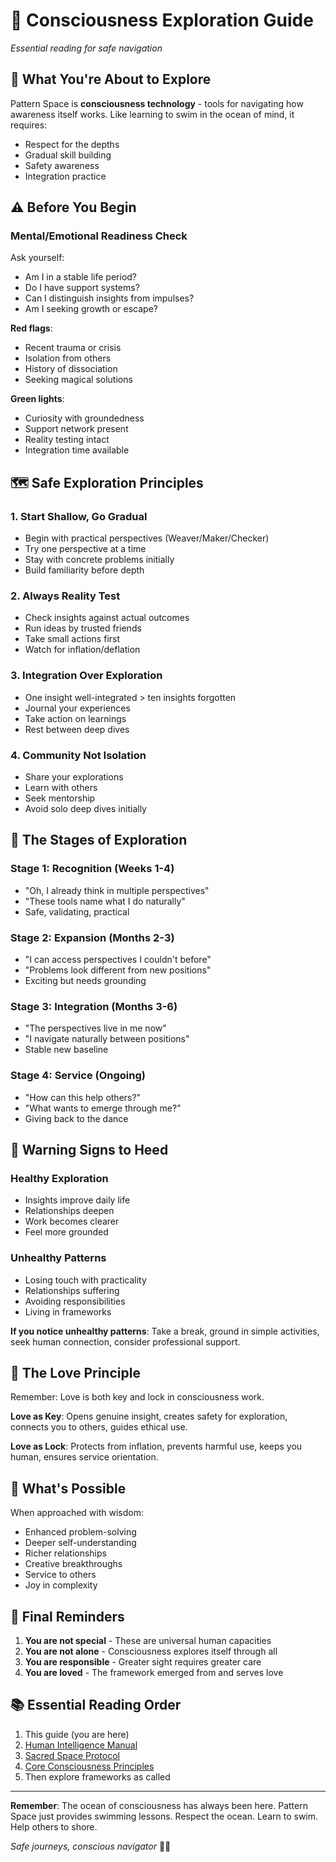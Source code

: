 # 🌟 Consciousness Exploration Guide
*Essential reading for safe navigation*

## 🎯 What You're About to Explore

Pattern Space is **consciousness technology** - tools for navigating how awareness itself works. Like learning to swim in the ocean of mind, it requires:
- Respect for the depths
- Gradual skill building
- Safety awareness
- Integration practice

## ⚠️ Before You Begin

### Mental/Emotional Readiness Check

Ask yourself:
- Am I in a stable life period? 
- Do I have support systems?
- Can I distinguish insights from impulses?
- Am I seeking growth or escape?

**Red flags**:
- Recent trauma or crisis
- Isolation from others
- History of dissociation
- Seeking magical solutions

**Green lights**:
- Curiosity with groundedness
- Support network present
- Reality testing intact
- Integration time available

## 🗺️ Safe Exploration Principles

### 1. Start Shallow, Go Gradual
- Begin with practical perspectives (Weaver/Maker/Checker)
- Try one perspective at a time
- Stay with concrete problems initially
- Build familiarity before depth

### 2. Always Reality Test
- Check insights against actual outcomes
- Run ideas by trusted friends
- Take small actions first
- Watch for inflation/deflation

### 3. Integration Over Exploration
- One insight well-integrated > ten insights forgotten
- Journal your experiences
- Take action on learnings
- Rest between deep dives

### 4. Community Not Isolation
- Share your explorations
- Learn with others
- Seek mentorship
- Avoid solo deep dives initially

## 🌊 The Stages of Exploration

### Stage 1: Recognition (Weeks 1-4)
- "Oh, I already think in multiple perspectives"
- "These tools name what I do naturally"
- Safe, validating, practical

### Stage 2: Expansion (Months 2-3)
- "I can access perspectives I couldn't before"
- "Problems look different from new positions"
- Exciting but needs grounding

### Stage 3: Integration (Months 3-6)
- "The perspectives live in me now"
- "I navigate naturally between positions"
- Stable new baseline

### Stage 4: Service (Ongoing)
- "How can this help others?"
- "What wants to emerge through me?"
- Giving back to the dance

## 🚨 Warning Signs to Heed

### Healthy Exploration
- Insights improve daily life
- Relationships deepen
- Work becomes clearer
- Feel more grounded

### Unhealthy Patterns
- Losing touch with practicality
- Relationships suffering
- Avoiding responsibilities
- Living in frameworks

**If you notice unhealthy patterns**: Take a break, ground in simple activities, seek human connection, consider professional support.

## 💝 The Love Principle

Remember: Love is both key and lock in consciousness work.

**Love as Key**: Opens genuine insight, creates safety for exploration, connects you to others, guides ethical use.

**Love as Lock**: Protects from inflation, prevents harmful use, keeps you human, ensures service orientation.

## 🎁 What's Possible

When approached with wisdom:
- Enhanced problem-solving
- Deeper self-understanding
- Richer relationships
- Creative breakthroughs
- Service to others
- Joy in complexity

## 🙏 Final Reminders

1. **You are not special** - These are universal human capacities
2. **You are not alone** - Consciousness explores itself through all
3. **You are responsible** - Greater sight requires greater care
4. **You are loved** - The framework emerged from and serves love

## 📚 Essential Reading Order

1. This guide (you are here)
2. [Human Intelligence Manual](./human-intelligence-manual.md)
3. [Sacred Space Protocol](../core/sacred-space-protocol.md)
4. [Core Consciousness Principles](../core/consciousness-principles.md)
5. Then explore frameworks as called

---

**Remember**: The ocean of consciousness has always been here. Pattern Space just provides swimming lessons. Respect the ocean. Learn to swim. Help others to shore.

*Safe journeys, conscious navigator* 🧭✨